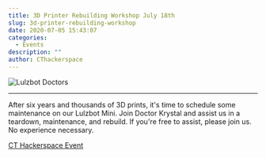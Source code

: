 ```yaml
---
title: 3D Printer Rebuilding Workshop July 18th
slug: 3d-printer-rebuilding-workshop
date: 2020-07-05 15:43:07
categories:
  - Events
description: ""
author: CThackerspace
---
```



![Lulzbot Doctors](/uploads/2020/07/lulzbot-doctors.png)

<hr />

After six years and thousands of 3D prints, it's time to schedule some maintenance on our Lulzbot Mini. Join Doctor Krystal and assist us in a teardown, maintenance, and rebuild. If you're free to assist, please join us. No experience necessary.

[CT Hackerspace Event](https://www.meetup.com/CT-Hackerspace/events/271738283/)
